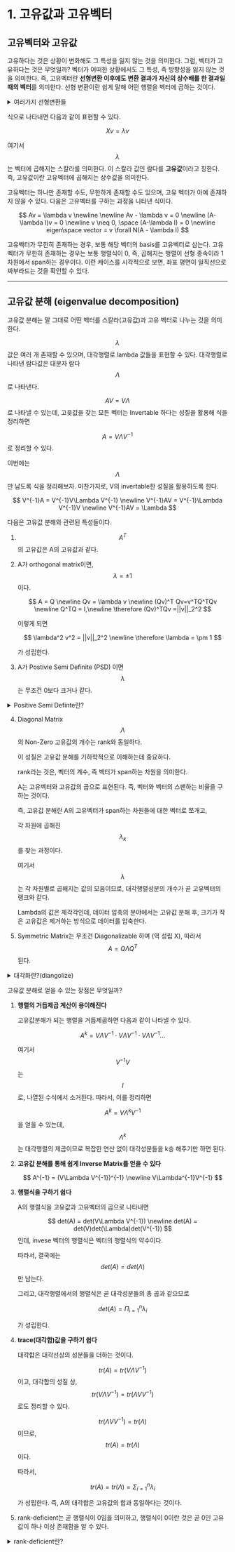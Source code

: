 # 1. 고유값과 고유벡터

## 고유벡터와 고유값

고유하다는 것은 상황이 변화해도 그 특성을 잃지 않는 것을 의미한다. 그럼, 벡터가 고유하다는 것은 무엇일까? 벡터가 어떠한 상황에서도 그 특성, 즉 방향성을 잃지 않는 것을 의미한다. 즉, 고유벡터란 **선형변환 이후에도 변환 결과가 자신의 상수배를 한 결과일 때의 벡터**를 의미한다. 선형 변환이란 쉽게 말해 어떤 행렬을 벡터에 곱하는 것이다.

<details>
    <summary> 여러가지 선형변환들 </summary>

**선형변환이란?**

벡터에 어떠한 행렬을 곱하는 것을 '벡터에 행렬을 통과시킨다'라고 표현한다. 아무튼, 벡터에 어떠한 행렬을 곱하게 되면 벡터의 크기와 방향이 변한다.

하지만, 아무리 벡터의 크기나 방향이 변해 봤자, 조금 더 벡터의 크기가 커진다거나, 벡터의 방향이 치우치는 정도에 그치게 된다. 벡터가 곡선의 형상을 띄거나 하지는 않는다는 것이다. 이를 '선형적으로 변화했다'라고 말한다.

이처럼, 벡터가 어떠한 행렬을 통과하여 선형적인 변화를 일으키게 하는 것을 **선형변환 (linear transformation)** 이라고 한다.


선형변환에 속하는 다양한 변환들이 있으며, 모든 변환들은 행렬을 곱하여 이뤄진다. 어찌보면, 벡터에 곱해지는 행렬이 곧 함수와도 같은 역할을 한다고 볼 수 있다. 이런 변환들은 주로 컴퓨터 그래픽에 많이 활용된다. 하지만 아핀변환이라는 것은 LLM에서도 자주 언급되긴 한다.


---

▶️**scailing (비례변환)**  비례변환은 벡터의 방향과 크기가 변화하는 변환을 의미한다.

▶️**Rotation (회전변환)**  회전변환은 좌표평면이 원점을 중심으로 회전하는 것을 의미한다. 회전변환된 벡터는 원래의 벡터와 선형독립이며, 회전변환시 고유값과 고유벡터는 존재하지 않는다. 

▶️**Shearing (전단변환)** 전단변환은 특정 차원값에만 변화를 주는 변환을 의미한다. 기하학적으로 이해하면, y축을 고정하고 x축 방향으로만 변화를 가하는 것을 의미한다.

앞서 살펴본 변환들은 모두 원점이 변화하지 않는 변환이다. 원점을 이동시키는 변환도 있다. 바로 **이동변환** 이라는 것인데, 대표적으로 **아핀변환(Affine)** 이 있다.

▶️**Affine (아핀변환)** 아핀변환은 선형변환과 이동변환이 결합된 변환으로, 원점을 이동시키면서 벡터의 방향과 크기도 변화시키는 변환이다.

</details>


식으로 나타내면 다음과 같이 표현할 수 있다.

$$
Xv = \lambda v
$$

여기서 $$\lambda$$ 는 벡터에 곱해지는 스칼라를 의미한다. 이 스칼라 값인 람다를 **고유값**이라고 칭한다. 즉, 고유값이란 고유벡터에 곱해지는 상수값을 의미한다.

고유벡터는 하나만 존재할 수도, 무한하게 존재할 수도 있으며, 고유 벡터가 아예 존재하지 않을 수 있다. 다음은 고유벡터를 구하는 과정을 나타낸 식이다.

$$
Av = \lambda v
\newline
\newline
Av - \lambda v = 0
\newline
(A- \lambda I)v = 0
\newline
v \neq 0, \space  (A-\lambda I) = 0
\newline
eigen\space vector = v \forall N(A - \lambda I)
$$

고유벡터가 무한히 존재하는 경우, 보통 해당 벡터의 basis를 고유벡터로 삼는다. 고유벡터가 무한히 존재하는 경우는 보통 행렬식이 0, 즉, 곱해지는 행렬이 선형 종속이라 1차원에서 span하는 경우이다. 이런 케이스를 시각적으로 보면, 좌표 평면이 일직선으로 짜부라드는 것을 확인할 수 있다.

---

## 고유값 분해 (eigenvalue decomposition)

고유값 분해는 말 그대로 어떤 벡터를 스칼라(고유값)과 고유 벡터로 나누는 것을 의미한다.

$$\lambda$$ 값은 여러 개 존재할 수 있으며, 대각행렬로 lambda 값들을 표현할 수 있다. 대각행렬로 나타낸 람다값은 대문자 람다 $$\Lambda$$로 나타낸다.

$$AV = V \Lambda$$ 로 나타낼 수 있는데, 고윳값을 갖는 모든 벡터는 Invertable 하다는 성질을 활용해 식을 정리하면

$$
A = V \Lambda  V^{-1}
$$ 
로 정리할 수 있다.

이번에는 $$\Lambda$$만 남도록 식을 정리해보자. 마찬가지로, V의 invertable한 성질을 활용하도록 한다. 

$$
V^{-1}A = V^{-1}V\Lambda V^{-1}
\newline
V^{-1}AV = V^{-1}\Lambda V^{-1}V
\newline
V^{-1}AV = \Lambda
$$


다음은 고유값 분해와 관련된 특성들이다.

1. $$A^T$$의 고유값은 A의 고유값과 같다.

2. A가 orthogonal matrix이면, $$\lambda = \pm 1$$ 이다.

    $$
    A = Q
    \newline
    Qv = \lambda v
    \newline
    (Qv)^T Qv=v^TQ^TQv
    \newline
    Q^TQ = I,\newline
     \therefore (Qv)^TQv =||v||_2^2 
    $$

    이렇게 되면
    
    $$
    \lambda^2 v^2 = ||v||_2^2
    \newline
    \therefore \lambda = \pm 1
    $$
    
    가 성립한다.

3. A가 Postivie Semi Definite (PSD) 이면 $$\lambda$$는 무조건 0보다 크거나 같다.

<details>
    <summary>Positive Semi Definte란?</summary>
</details>

4. Diagonal Matrix $$\Lambda$$의 Non-Zero 고유값의 개수는 rank와 동일하다.
    
    이 성질은 고유값 분해를 기하학적으로 이해하는데 중요하다.

    rank라는 것은, 벡터의 계수, 즉 벡터가 span하는 차원을 의미한다.

    A는 고유벡터와 고유값의 곱으로 표현된다. 즉, 벡터와 벡터의 스팬하는 비율을 구하는 것이다.

    즉, 고유값 분해란 A의 고유벡터가 span하는 차원들에 대한 벡터로 쪼개고,

    각 차원에 곱해진 $$\lambda_k$$를 찾는 과정이다.

    여기서 $$\lambda$$는 각 차원별로 곱해지는 값의 모음이므로, 대각행렬성분의 개수가 곧 고유벡터의 랭크와 같다.

    Lambda의 값은 제각각인데, 데이터 압축의 분야에서는 고유값 분해 후, 크기가 작은 고유값은 제거하는 방식으로 데이터를 압축한다. 


5. Symmetric Matrix는 무조건 Diagonalizable 하며 (역 성립 X), 따라서 $$ A = Q\Lambda Q^T$$ 된다.
    
<details>
    <summary>대각화란?(diangolize)</summary>
</details>

고유값 분해로 얻을 수 있는 장점은 무엇일까?

1. **행렬의 거듭제곱 계산이 용이해진다**

    고유값분해가 되는 행렬을 거듭제곱하면 다음과 같이 나타낼 수 있다.

    $$
    A^k = V\Lambda V^{-1} \cdot V\Lambda V^{-1} \cdot V\Lambda V^{-1} ... 
    $$

    여기서 $$V^{-1}V$$는 $$I$$로, 나열된 수식에서 소거된다. 따라서, 이를 정리하면

    $$
    A^k = V\Lambda^k V^{-1}
    $$ 
    을 얻을 수 있는데, $$\Lambda^k$$는 대각행렬의 제곱이므로 복잡한 연산 없이 대각성분들을 k승 해주기만 하면 된다. 


2. **고유값 분해를 통해 쉽게 Inverse Matrix를 얻을 수 있다**

    $$
    A^{-1} = (V\Lambda V^{-1})^{-1}
    \newline
    V\Lambda^{-1}V^{-1}
    $$



3. **행렬식을 구하기 쉽다**
    
    A의 행렬식을 고유값과 고유벡터의 곱으로 나타내면

    $$
    det(A) = det(V\Lambda V^{-1})
    \newline
    det(A) = det(V)det(\Lambda)det(V^{-1})
    $$
    인데, invese 벡터의 행렬식은 벡터의 행렬식의 약수이다.
    
    따라서, 결국에는 $$det(A) = det(\Lambda)$$ 만 남는다.

    그리고, 대각행렬에서의 행렬식은 곧 대각성분들의 총 곱과 같으므로
    
    $$
    det(A) = \Pi_{i=1}^n \lambda_{i}
    $$
    
    가 성립한다.


4. **trace(대각합)값을 구하기 쉽다**

    대각합은 대각선상의 성분들을 더하는 것이다.

    $$tr(A) = tr(V\Lambda V^{-1})$$이고, 대각합의 성질 상, $$tr(V\Lambda V^{-1}) = tr(\Lambda VV^{-1})$$ 로도 정리할 수 있다.
    
    $$tr(\Lambda VV^{-1}) = tr(\Lambda)$$ 이므로, $$tr(A) = tr(\Lambda)$$이다. 
    
    따라서,
    
    $$
    tr(A) = tr(\Lambda) = \Sigma_{i=1}^{n} \lambda_{i}
    $$
    
    가 성립한다. 즉, A의 대각합은 고유값의 합과 동일하다는 것이다.


5. rank-deficient는 곧 행렬식이 0임을 의미하고, 행렬식이 0이란 것은 곧 0인 고유값이 하나 이상 존재함을 알 수 있다.


<details>
    <summary>rank-deficient란?</summary>
</details>